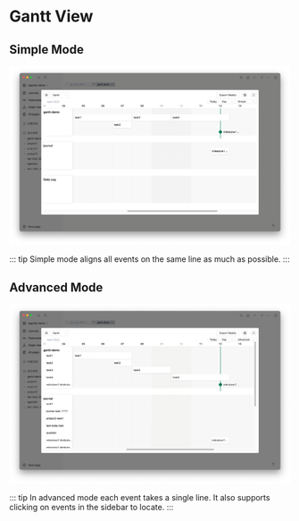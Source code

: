 # Gantt View

## Simple Mode

![gantt-simple](../../screenshots/gantt-simple.png)

::: tip
Simple mode aligns all events on the same line as much as possible.
:::

## Advanced Mode

![advanced-gantt](../../screenshots/gantt-advanced.png)

::: tip
In advanced mode each event takes a single line. It also supports clicking on events in the sidebar to locate.
:::
